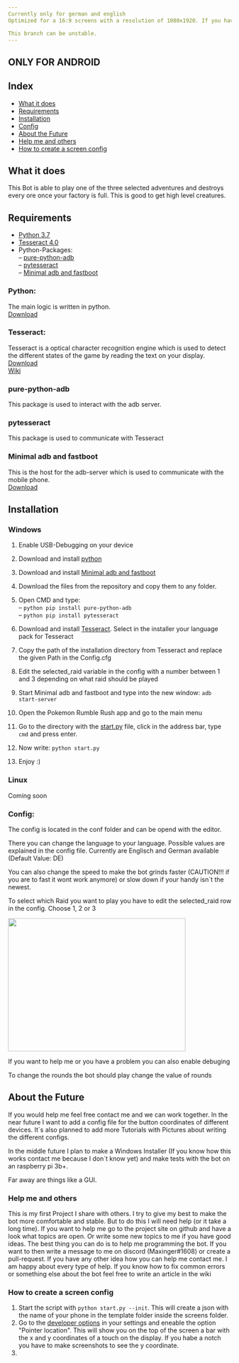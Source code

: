 ```yaml
---
Currently only for german and english
Optimized for a 16:9 screens with a resolution of 1080x1920. If you have a different screen look in the "Issues" section for help.

This branch can be unstable. 
---
```


<h2 id="only-for-android">ONLY FOR ANDROID</h1>
<h2 id="index">Index</h2>
<ul>
<li><a href="#what-it-does">What it does</a></li>
<li><a href="#requirements">Requirements</a></li>
<li><a href="#installation">Installation</a></li>
<li><a href="#config">Config</a></li>
<li><a href="#future">About the Future</a></li>
<li><a href="#help">Help me and others</a></li>
<li><a href="#screenTutorial">How to create a screen config</a></li>
</ul>
<h2 id="what-it-does">What it does</h2>
<p>This Bot is able to play one of the three selected adventures and destroys every ore once your factory is full. This is good to get high level creatures.</p>
<h2 id="requirements">Requirements</h2>
<ul>
<li><a href="#python">Python 3.7</a></li>
<li><a href="#tesseract">Tesseract 4.0</a></li>
<li>Python-Packages:<br>
– <a href="#pure-python-adb">pure-python-adb</a><br>
– <a href="#pytesseract">pytesseract</a><br>
– <a href="#minimal-adb-and-fastboot">Minimal adb and fastboot</a></li>
</ul>
<h3 id="python">Python:</h3>
<p>The main logic is written in python.<br>
<a href="https://www.python.org/downloads/">Download</a></p>
<h3 id="tesseract">Tesseract:</h3>
<p>Tesseract is a optical character recognition engine which is used to detect the different states of the game by reading the text on your display.<br>
<a href="https://github.com/UB-Mannheim/tesseract/wiki">Download</a><br>
<a href="https://github.com/tesseract-ocr/tesseract">Wiki</a></p>
<h3 id="pure-python-adb">pure-python-adb</h3>
<p>This package is used to interact with the adb server.</p>
<h3 id="pytesseract">pytesseract</h3>
<p>This package is used to communicate with Tesseract</p>
<h3 id="minimal-adb-and-fastboot">Minimal adb and fastboot</h3>
<p>This is the host for the adb-server which is used to communicate with the mobile phone.<br>
<a href="https://forum.xda-developers.com/showthread.php?t=2317790">Download</a></p>
<h2 id="installation">Installation</h2>
<h3 id="windows">Windows</h3>
<ol>
<li>
<p>Enable USB-Debugging on your device</p>
</li>
<li>
<p>Download and install <a href="#python">python</a></p>
</li>
<li>
<p>Download and install <a href="#minimal-adb-and-fastboot">Minimal adb and fastboot</a></p>
</li>
<li>
<p>Download the files from the repository and copy them to any folder.</p>
</li>
<li>
<p>Open CMD and type:<br>
– <code>python pip install pure-python-adb</code><br>
– <code>python pip install pytesseract</code></p>
</li>
<li>
<p>Download and install <a href="#tesseract">Tesseract</a>. Select in the installer your language pack for Tesseract</p>
</li>
<li>
<p>Copy the path of the installation directory from Tesseract and replace the given Path in the Config.cfg</p>
</li>
<li>
<p>Edit the selected_raid variable in the config with a number between 1 and 3 depending on what raid should be played</p>
</li>
<li>
<p>Start Minimal adb and fastboot and type into the new window: <code>adb start-server</code></p>
</li>
<li>
<p>Open the Pokemon Rumble Rush app and go to the main menu</p>
</li>
<li>
<p>Go to the directory with the <a href="http://start.py">start.py</a> file, click in the address bar, type <code>cmd</code> and press enter.</p>
</li>
<li>
<p>Now write: <code>python start.py</code></p>
</li>
<li>
<p>Enjoy :)</p>
</li>
</ol>
<h3 id="linux">Linux</h3>
<p>Coming soon</p>
<h3 id="config">Config:</h3>
<p>The config is located in the conf folder and can be opend with the editor.</p>
<p>There you can change the language to your language. Possible values are explained in the config file. Currently are Englisch and German 
   available (Default Value: DE)</p>
<p> You can also change the speed to make the bot grinds faster (CAUTION!!! if you are to fast it wont work anymore) or slow down if your handy isn´t the newest.</p>
<p> To select which Raid you want to play you have to edit the selected_raid row in the config. Choose 1, 2 or 3</p>
<p> <img src="https://raw.githubusercontent.com/Maxinger15/pgrinder/images/raid%20numeration%20explenation.png" width="400" height="300"/></p>
<p> If you want to help me or you have a problem you can also enable debuging</p>
<p> To change the rounds the bot should play change the value of rounds </p>
<h2 id="future">About the Future</h2>
<p> If you would help me feel free contact me and we can work together. In the near future I want to add a config file for the button coordinates of
 different devices. It´s also planned to add more Tutorials with Pictures about writing the different configs.</p>
 <p>In the middle future I plan to make a Windows Installer (If you know how this works contact me because I don´t know yet) and make tests with the bot on an raspberry pi 3b+.</p>
 <p>Far away are things like a GUI.</p> 
 <h3 id="help">Help me and others</h3>
 <p> This is my first Project I share with others. I try to give my best to make the bot more comfortable and stable. But to do this I will need help (or it take
a long time). If you want to help me go to the project site on github and have a look what topics are open. Or write some new topics to me if you have good ideas.
The best thing you can do is to help me programming the bot. If you want to then write a message to me on discord (Maxinger#1608) or create a pull-request. If you have any 
other idea how you can help me contact me. I am happy about every type of help. If you know how to fix common errors or something else about the bot feel free to write an article in the wiki</p>
 
<h3 id="#screenTutorial">How to create a screen config</h3>
<ol>
<li>Start the script with <code>python start.py --init</code>. This will create a json with the name of your phone in the template folder inside the screens folder.</li>
<li>Go to the <a href="https://www.greenbot.com/article/2457986/how-to-enable-developer-options-on-your-android-phone-or-tablet.html">developer options</a> in your settings 
 and eneable the option "Pointer location". This will show you on the top of the screen a bar with the x and y coordinates of a touch on the display. If you habe a notch you have to make screenshots to see the y coordinate.</li>
<li></li> 


</ol>